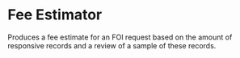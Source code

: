 Fee Estimator
=============

Produces a fee estimate for an FOI request based on the amount of responsive records and a review of a sample of these records.
